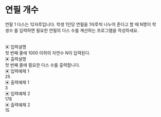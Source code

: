 # 연필 개수
연필 1 다스는 12자루입니다. 학생 1인당 연필을 1자루씩 나누어 준다고 할 때 N명이 학생수 를 입력하면 필요한 연필의 다스 수를 계산하는 프로그램을 작성하세요.<br>
<br>
<br>
▣ 입력설명<br>
첫 번째 줄에 1000 이하의 자연수 N이 입력된다.<br>
▣ 출력설명<br>
첫 번째 줄에 필요한 다스 수를 출력합니다.<br>
▣ 입력예제 1<br> 25<br>
▣ 출력예제 1<br> 3<br>
▣ 입력예제 2<br> 178<br>
▣ 출력예제 2<br> 15<br>